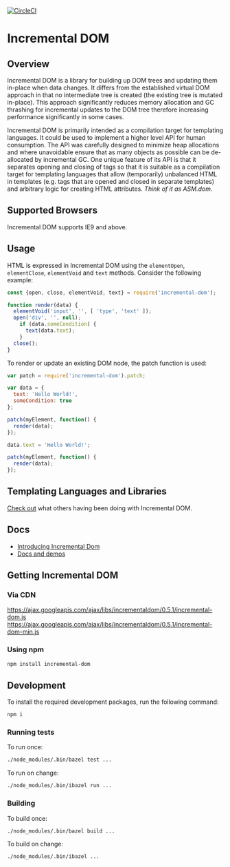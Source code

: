 [![CircleCI](https://circleci.com/gh/iteriani/incremental-dom.svg?style=svg)](https://circleci.com/gh/iteriani/incremental-dom)

# Incremental DOM

## Overview

Incremental DOM is a library for building up DOM trees and updating them in-place when data changes. It differs from the established virtual DOM approach in that no intermediate tree is created (the existing tree is mutated in-place). This approach significantly reduces memory allocation and GC thrashing for incremental updates to the DOM tree therefore increasing performance significantly in some cases.

Incremental DOM is primarily intended as a compilation target for templating languages. It could be used to implement a higher level API for human consumption. The API was carefully designed to minimize heap allocations and where unavoidable ensure that as many objects as possible can be de-allocated by incremental GC. One unique feature of its API is that it separates opening and closing of tags so that it is suitable as a compilation target for templating languages that allow (temporarily) unbalanced HTML in templates (e.g. tags that are opened and closed in separate templates) and arbitrary logic for creating HTML attributes.
*Think of it as ASM.dom.*

## Supported Browsers

Incremental DOM supports IE9 and above.

## Usage

HTML is expressed in Incremental DOM using the `elementOpen`, `elementClose`, `elementVoid` and `text` methods. Consider the following example:

```javascript
const {open, close, elementVoid, text} = require('incremental-dom');

function render(data) {
  elementVoid('input', '', [ 'type', 'text' ]);
  open('div', '', null);
    if (data.someCondition) {
      text(data.text);
    }
  close();
}
```

To render or update an existing DOM node, the patch function is used:


```javascript
var patch = require('incremental-dom').patch;

var data = {
  text: 'Hello World!',
  someCondition: true
};

patch(myElement, function() {
  render(data);
});

data.text = 'Hello World!';

patch(myElement, function() {
  render(data);
});
```

## Templating Languages and Libraries

[Check out](ECOSYSTEM.md)  what others having been doing with Incremental DOM.

## Docs

- [Introducing Incremental Dom](https://medium.com/google-developers/introducing-incremental-dom-e98f79ce2c5f)
- [Docs and demos](http://google.github.io/incremental-dom/)

## Getting Incremental DOM

### Via CDN

https://ajax.googleapis.com/ajax/libs/incrementaldom/0.5.1/incremental-dom.js
https://ajax.googleapis.com/ajax/libs/incrementaldom/0.5.1/incremental-dom-min.js

### Using npm

```sh
npm install incremental-dom
```

## Development

To install the required development packages, run the following command:

```sh
npm i
```

### Running tests

To run once:

```sh
./node_modules/.bin/bazel test ...
```

To run on change:

```sh
./node_modules/.bin/ibazel run ...
```

### Building

To build once:

```sh
./node_modules/.bin/bazel build ...
```

To build on change:

```sh
./node_modules/.bin/ibazel ...
```
